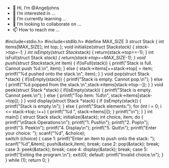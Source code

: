 - 👋 Hi, I’m @Angeljohns
- 👀 I’m interested in ...
- 🌱 I’m currently learning ...
- 💞️ I’m looking to collaborate on ...
- 📫 How to reach me ...

<!---
Angeljohns/Angeljohns is a ✨ special ✨ repository because its `README.md` (this file) appears on your GitHub profile.
You can click the Preview link to take a look at your changes.
--->
#include<stdio.h>
#include<stdlib.h>
#define MAX_SIZE 3
struct Stack
{
int items[MAX_SIZE];
int top;
};
void initialize(struct Stack*stack) 
{
stack->top=-1;
}
int isEmpty(struct Stack*stack)
{
return(stack->top==-1);
}
int isFull(struct Stack *stack) 
{
return(stack->top==MAX_SIZE-1);
}
void push(struct Stack*stack,int item) 
{
if(isFull(stack)) 
{
printf("Stack is full. Cannot push %d.\n", item);
}
else
{
stack->items[++stack->top] = item;
printf("%d pushed onto the stack.\n", item);
}
}
void pop(struct Stack *stack) 
{
if(isEmpty(stack))
{
printf("Stack is empty. Cannot pop.\n");
} 
else 
{
printf("%d popped from the stack.\n",stack->items[stack->top--]);
}
}
void peek(struct Stack *stack) 
{
 if(isEmpty(stack))
{
printf("Stack is empty. Cannot peek.\n");
} 
else
{
printf("Top item: %d\n", stack->items[stack->top]);
}
}
void display(struct Stack *stack) 
{
if (isEmpty(stack))
{
printf("Stack is empty.\n");
} 
else 
{
printf("Stack elements:");
for (int i = 0; i <= stack->top; i++) 
{
printf("%d ", stack->items[i]);
}
printf("\n");
}
}
int main()
{
struct Stack stack;
initialize(&stack);
int choice, item;
do
{
printf("\nStack Operations:\n");
printf("1. Push\n");
printf("2. Pop\n");
printf("3. Peek\n");
printf("4. Display\n");
printf("5. Quit\n");
printf("Enter your choice: ");
scanf("%d", &choice);  
switch (choice)
{
case 1:
printf("Enter an item to push onto the stack: ");
scanf("%d",&item);
push(&stack,item);
break;
case 2:
pop(&stack);
break;
case 3:
peek(&stack);
break;
case 4:
display(&stack);
break;
case 5:
printf("Exiting the program.\n");
exit(0);
default:
printf("Invalid choice.\n");
}
}
while (1);
return 0;
}
